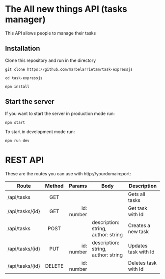 # The All new things API (tasks manager)

This API allows people to manage their tasks

## Installation

Clone this repository and run in the directory

```shell
git clone https://github.com/marbelarrietam/task-expressjs
```
```shell
cd task-expressjs
```

```shell
npm install 
```


## Start the server

If you want to start the server in production mode run:

```shell
npm start
```

To start in development mode run:

```shell
npm run dev
```

# REST API 
These are the routes you can use with http://yourdomain:port:

| Route           | Method  | Params     | Body                                | Description               |
| --------------- | :----:  | ---------: | ----------------------------------- | ------------------------- |
| /api/tasks      |  GET    |            |                                     | Gets all tasks            |
| /api/tasks/{id} |  GET    | id: number |                                     | Get task with Id          |
| /api/tasks      |  POST   |            | description: string, author: string | Creates a new task        |
| /api/tasks/{id} |  PUT    | id: number | description: string, author: string | Updates task with Id      |
| /api/tasks/{id} |  DELETE | id: number |                                     | Deletes task with Id      |

